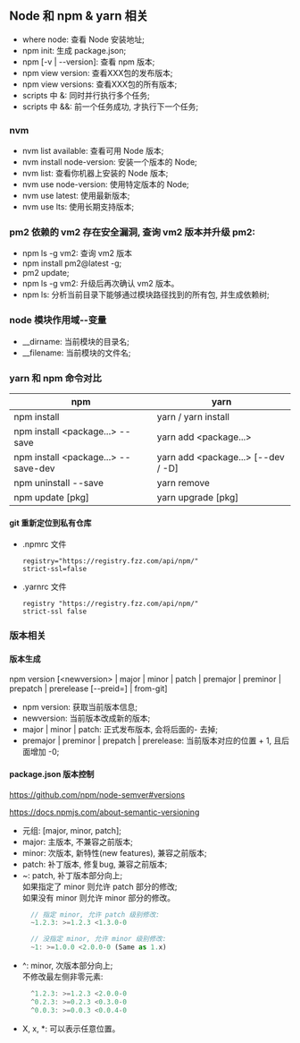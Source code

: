 ## Node 和 npm & yarn 相关
- where node: 查看 Node 安装地址;
- npm init: 生成 package.json;
- npm [-v | --version]: 查看 npm 版本;
- npm view <pkg> version: 查看XXX包的发布版本;
- npm view <pkg> versions: 查看XXX包的所有版本;
- scripts 中 &: 同时并行执行多个任务;
- scripts 中 &&: 前一个任务成功, 才执行下一个任务;

### nvm 
- nvm list available: 查看可用 Node 版本;
- nvm install node-version: 安装一个版本的 Node;
- nvm list: 查看你机器上安装的 Node 版本;
- nvm use node-version: 使用特定版本的 Node;
- nvm use latest: 使用最新版本;
- nvm use lts: 使用长期支持版本;

### pm2 依赖的 vm2 存在安全漏洞, 查询 vm2 版本并升级 pm2:
- npm ls -g vm2: 查询 vm2 版本
- npm install pm2@latest -g;
- pm2 update;
- npm ls -g vm2: 升级后再次确认 vm2 版本。
- npm ls: 分析当前目录下能够通过模块路径找到的所有包, 并生成依赖树;

### node 模块作用域--变量
- __dirname: 当前模块的目录名;
- __filename: 当前模块的文件名;

### yarn 和 npm 命令对比
|  npm   | yarn  |
|  ----  | ----  |
| npm install  | yarn / yarn install |
| npm install <package...> --save  | yarn add <package...> |
| npm install <package...> --save-dev | yarn add <package...> [--dev / -D] |
| npm uninstall <pkg> --save | yarn remove <pkg> |
| npm update [pkg] | yarn upgrade [pkg] |

#### git 重新定位到私有仓库
- .npmrc 文件
    ```
    registry="https://registry.fzz.com/api/npm/"
    strict-ssl=false
    ```
- .yarnrc 文件
    ```
    registry "https://registry.fzz.com/api/npm/"
    strict-ssl false
    ```
    
### 版本相关
#### 版本生成
npm version [\<newversion> | major | minor | patch | premajor | preminor | prepatch | prerelease [--preid=<prerelease-id>] | from-git]
- npm version: 获取当前版本信息;
- newversion: 当前版本改成新的版本;
- major | minor | patch: 正式发布版本, 会将后面的- 去掉;
- premajor | preminor | prepatch | prerelease: 当前版本对应的位置 + 1, 且后面增加 -0;

#### package.json 版本控制
<https://github.com/npm/node-semver#versions>

<https://docs.npmjs.com/about-semantic-versioning>
- 元组: [major, minor, patch];
- major: 主版本, 不兼容之前版本;
- minor: 次版本, 新特性(new features), 兼容之前版本;
- patch: 补丁版本, 修复bug, 兼容之前版本;
- ~: patch, 补丁版本部分向上;  
    如果指定了 minor 则允许 patch 部分的修改;  
    如果没有 minor 则允许 minor 部分的修改。
    ```javascript
      // 指定 minor, 允许 patch 级别修改:
      ~1.2.3: >=1.2.3 <1.3.0-0
  
      // 没指定 minor, 允许 minor 级别修改:
      ~1: >=1.0.0 <2.0.0-0 (Same as 1.x)
    ```
- ^: minor, 次版本部分向上;   
    不修改最左侧非零元素:
    ```javascript
      ^1.2.3: >=1.2.3 <2.0.0-0
      ^0.2.3: >=0.2.3 <0.3.0-0
      ^0.0.3: >=0.0.3 <0.0.4-0
    ```
- X, x, *: 可以表示任意位置。
